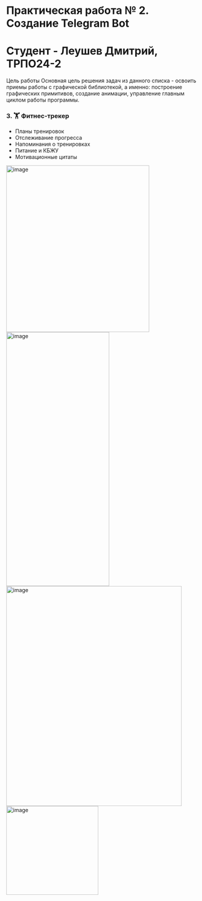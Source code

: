 # Практическая работа № 2. Создание Telegram Bot 
# Студент - Леушев Дмитрий, ТРПО24-2

Цель работы
Основная цель решения задач из данного списка - освоить приемы работы с графической библиотекой, а именно: построение графических примитивов, создание анимации, управление главным циклом работы программы. 

### 3. 🏋️ Фитнес-трекер

* Планы тренировок
* Отслеживание прогресса
* Напоминания о тренировках
* Питание и КБЖУ
* Мотивационные цитаты

<img width="379" height="441" alt="image" src="https://github.com/user-attachments/assets/fd98fea0-5150-444b-9559-7402ab76bbc8" />
<img width="273" height="672" alt="image" src="https://github.com/user-attachments/assets/34c7dc80-c339-4f1a-ae45-be95623f8b06" />
<img width="465" height="582" alt="image" src="https://github.com/user-attachments/assets/09252e03-268d-4fb8-84af-68db7f8d8948" />
<img width="244" height="235" alt="image" src="https://github.com/user-attachments/assets/76bfc3bf-28d9-4b14-90e7-7be7516f2e7d" />


